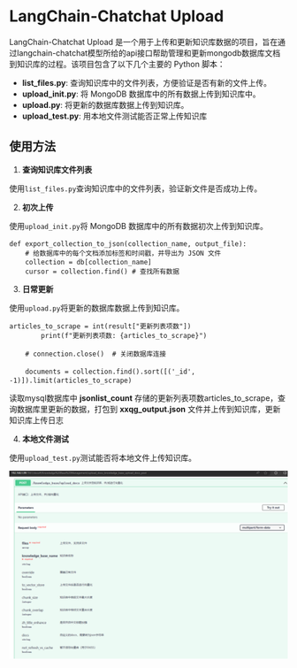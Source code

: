 # LangChain-Chatchat Upload

LangChain-Chatchat Upload 是一个用于上传和更新知识库数据的项目，旨在通过langchain-chatchat模型所给的api接口帮助管理和更新mongodb数据库文档到知识库的过程。该项目包含了以下几个主要的 Python 脚本：

- **list_files.py**: 查询知识库中的文件列表，方便验证是否有新的文件上传。
- **upload_init.py**: 将 MongoDB 数据库中的所有数据上传到知识库中。
- **upload.py**: 将更新的数据库数据上传到知识库。
- **upload_test.py**: 用本地文件测试能否正常上传知识库

## 使用方法

1. **查询知识库文件列表**

使用`list_files.py`查询知识库中的文件列表，验证新文件是否成功上传。

2.  **初次上传**

使用`upload_init.py`将 MongoDB 数据库中的所有数据初次上传到知识库。
```
def export_collection_to_json(collection_name, output_file):
    # 给数据库中的每个文档添加标签和时间戳，并导出为 JSON 文件
    collection = db[collection_name]
    cursor = collection.find() # 查找所有数据
```
3.  **日常更新**

使用`upload.py`将更新的数据库数据上传到知识库。
```
articles_to_scrape = int(result["更新列表项数"])
        print(f"更新列表项数: {articles_to_scrape}")

    # connection.close()  # 关闭数据库连接

    documents = collection.find().sort([('_id', -1)]).limit(articles_to_scrape)
```
读取mysql数据库中 **jsonlist_count** 存储的更新列表项数articles_to_scrape，查询数据库里更新的数据，打包到 **xxqg_output.json** 文件并上传到知识库，更新知识库上传日志

4. **本地文件测试**

使用`upload_test.py`测试能否将本地文件上传知识库。

![知识库api接口](知识库api接口.png)
